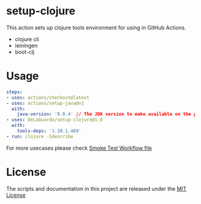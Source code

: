 # setup-clojure

This action sets up clojure tools environment for using in GitHub Actions.

* clojure cli
* leiningen
* boot-clj

# Usage

```yaml
steps:
- uses: actions/checkout@latest
- uses: actions/setup-java@v1
  with:
    java-version: '9.0.4' // The JDK version to make available on the path. Required to run any clojure command line tools.
- uses: DeLaGuardo/setup-clojure@1.0
  with:
    tools-deps: '1.10.1.469'
- run: clojure -Sdescribe
```

For more usecases please check [Smoke Test Workflow file](https://github.com/DeLaGuardo/setup-clojure/blob/master/.github/workflows/smoke-tests.yml)

# License

The scripts and documentation in this project are released under the [MIT License](LICENSE)

